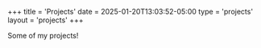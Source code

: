 +++
title = 'Projects'
date = 2025-01-20T13:03:52-05:00
type = 'projects'
layout = 'projects'
+++

Some of my projects!
